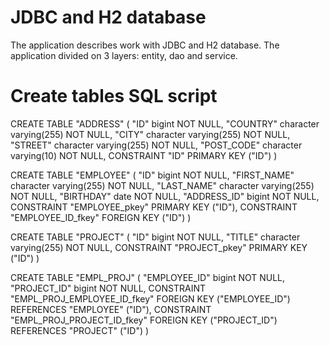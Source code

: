 # JDBC and H2 database
The application describes work with JDBC and H2 database. The application divided on 3 layers: entity, dao and service.
# Create tables SQL script
CREATE TABLE "ADDRESS" ( "ID" bigint NOT NULL, "COUNTRY" character varying(255) NOT NULL, "CITY" character varying(255) NOT NULL, "STREET" character varying(255) NOT NULL, "POST_CODE" character varying(10) NOT NULL, CONSTRAINT "ID" PRIMARY KEY ("ID") )

CREATE TABLE "EMPLOYEE" ( "ID" bigint NOT NULL, "FIRST_NAME" character varying(255) NOT NULL, "LAST_NAME" character varying(255) NOT NULL, "BIRTHDAY" date NOT NULL, "ADDRESS_ID" bigint NOT NULL, CONSTRAINT "EMPLOYEE_pkey" PRIMARY KEY ("ID"), CONSTRAINT "EMPLOYEE_ID_fkey" FOREIGN KEY ("ID") )

CREATE TABLE "PROJECT" ( "ID" bigint NOT NULL, "TITLE" character varying(255) NOT NULL, CONSTRAINT "PROJECT_pkey" PRIMARY KEY ("ID") )

CREATE TABLE "EMPL_PROJ" ( "EMPLOYEE_ID" bigint NOT NULL, "PROJECT_ID" bigint NOT NULL, CONSTRAINT "EMPL_PROJ_EMPLOYEE_ID_fkey" FOREIGN KEY ("EMPLOYEE_ID") REFERENCES "EMPLOYEE" ("ID"), CONSTRAINT "EMPL_PROJ_PROJECT_ID_fkey" FOREIGN KEY ("PROJECT_ID") REFERENCES "PROJECT" ("ID") )
